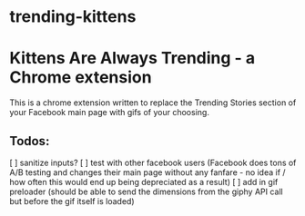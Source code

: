 # trending-kittens
Kittens Are Always Trending - a Chrome extension
================================
This is a chrome extension written to replace the Trending Stories section of your Facebook main page with gifs of your choosing. 

Todos:
------
[ ] sanitize inputs?
[ ] test with other facebook users (Facebook does tons of A/B testing and changes their main page without any fanfare - no idea if / how often this would end up being depreciated as a result)
[ ] add in gif preloader (should be able to send the dimensions from the giphy API call but before the gif itself is loaded)
